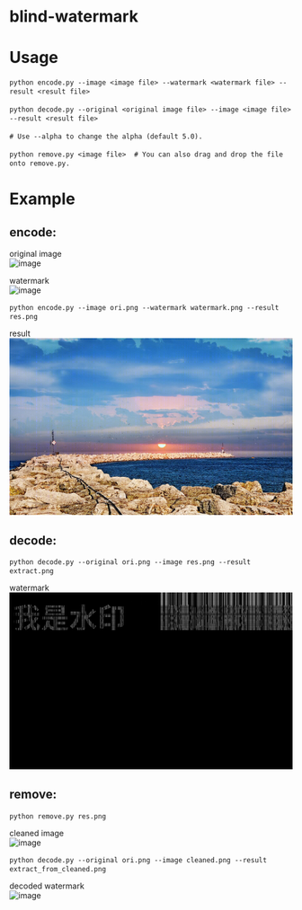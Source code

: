 # blind-watermark

# Usage
```shell
python encode.py --image <image file> --watermark <watermark file> --result <result file>

python decode.py --original <original image file> --image <image file> --result <result file>

# Use --alpha to change the alpha (default 5.0).

python remove.py <image file>  # You can also drag and drop the file onto remove.py.

```
# Example
## encode:
original image<br>
![image](https://github.com/linyacool/blind-watermark/blob/master/ori.png)

watermark<br>
![image](https://github.com/linyacool/blind-watermark/blob/master/watermark.png)


```shell
python encode.py --image ori.png --watermark watermark.png --result res.png
```
result<br>
![image](https://github.com/linyacool/blind-watermark/blob/master/res.png)


## decode:
```shell
python decode.py --original ori.png --image res.png --result extract.png
```
watermark<br>
![image](https://github.com/linyacool/blind-watermark/blob/master/extract.png)


## remove:
```shell
python remove.py res.png
```
cleaned image<br>
![image](https://github.com/warm-ice0x00/blind-watermark/blob/python3/cleaned.png)
```shell
python decode.py --original ori.png --image cleaned.png --result extract_from_cleaned.png
```
decoded watermark<br>
![image](https://github.com/warm-ice0x00/blind-watermark/blob/python3/extract_from_cleaned.png)
